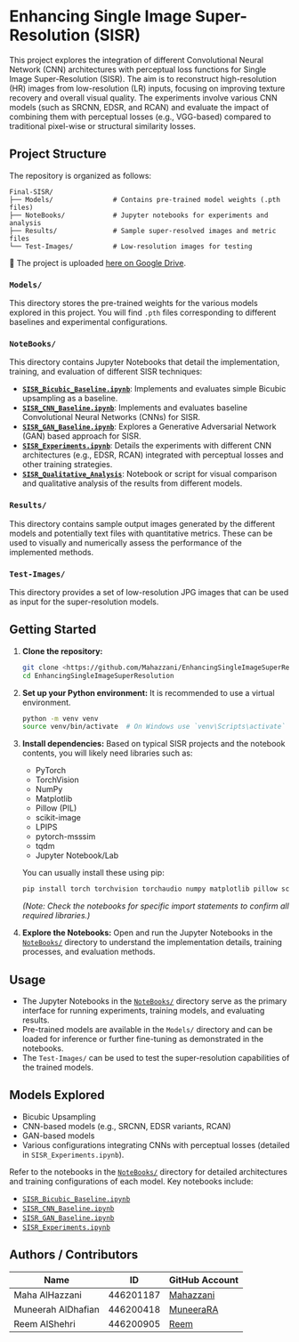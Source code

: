 # Enhancing Single Image Super-Resolution (SISR)

This project explores the integration of different Convolutional Neural Network (CNN) architectures with perceptual loss functions for Single Image Super-Resolution (SISR). The aim is to reconstruct high-resolution (HR) images from low-resolution (LR) inputs, focusing on improving texture recovery and overall visual quality. The experiments involve various CNN models (such as SRCNN, EDSR, and RCAN) and evaluate the impact of combining them with perceptual losses (e.g., VGG-based) compared to traditional pixel-wise or structural similarity losses.

## Project Structure

The repository is organized as follows:

```
Final-SISR/
├── Models/               # Contains pre-trained model weights (.pth files)
├── NoteBooks/            # Jupyter notebooks for experiments and analysis
├── Results/              # Sample super-resolved images and metric files
└── Test-Images/          # Low-resolution images for testing
```
📁 The project is uploaded [here on Google Drive](https://drive.google.com/drive/folders/1M89wxygYkSOfHytjhojEUAQwt4ptU5xi?usp=sharing).

### `Models/`
This directory stores the pre-trained weights for the various models explored in this project. You will find `.pth` files corresponding to different baselines and experimental configurations.

### `NoteBooks/`
This directory contains Jupyter Notebooks that detail the implementation, training, and evaluation of different SISR techniques:
*   **[`SISR_Bicubic_Baseline.ipynb`](./NoteBooks/SISR_Bicubic_Baseline.ipynb)**: Implements and evaluates simple Bicubic upsampling as a baseline.
*   **[`SISR_CNN_Baseline.ipynb`](./NoteBooks/SISR_CNN_Baseline.ipynb)**: Implements and evaluates baseline Convolutional Neural Networks (CNNs) for SISR.
*   **[`SISR_GAN_Baseline.ipynb`](./NoteBooks/SISR_GAN_Baseline.ipynb)**: Explores a Generative Adversarial Network (GAN) based approach for SISR.
*   **[`SISR_Experiments.ipynb`](./NoteBooks/SISR_Experiments.ipynb)**: Details the experiments with different CNN architectures (e.g., EDSR, RCAN) integrated with perceptual losses and other training strategies.
*   **[`SISR_Qualitative_Analysis`](./NoteBooks/SISR_Qualitative_Analysis)**: Notebook or script for visual comparison and qualitative analysis of the results from different models.

### `Results/`
This directory contains sample output images generated by the different models and potentially text files with quantitative metrics. These can be used to visually and numerically assess the performance of the implemented methods.

### `Test-Images/`
This directory provides a set of low-resolution JPG images that can be used as input for the super-resolution models.

## Getting Started

1.  **Clone the repository:**
    ```bash
    git clone <https://github.com/Mahazzani/EnhancingSingleImageSuperResolution>
    cd EnhancingSingleImageSuperResolution
    ```
2.  **Set up your Python environment:** It is recommended to use a virtual environment.
    ```bash
    python -m venv venv
    source venv/bin/activate  # On Windows use `venv\Scripts\activate`
    ```
3.  **Install dependencies:** Based on typical SISR projects and the notebook contents, you will likely need libraries such as:
    *   PyTorch
    *   TorchVision
    *   NumPy
    *   Matplotlib
    *   Pillow (PIL)
    *   scikit-image
    *   LPIPS
    *   pytorch-msssim
    *   tqdm
    *   Jupyter Notebook/Lab

    You can usually install these using pip:
    ```bash
    pip install torch torchvision torchaudio numpy matplotlib pillow scikit-image lpips pytorch-msssim tqdm jupyterlab
    ```
    *(Note: Check the notebooks for specific import statements to confirm all required libraries.)*

4.  **Explore the Notebooks:** Open and run the Jupyter Notebooks in the [`NoteBooks/`](./NoteBooks/) directory to understand the implementation details, training processes, and evaluation methods.

## Usage

*   The Jupyter Notebooks in the [`NoteBooks/`](./NoteBooks/) directory serve as the primary interface for running experiments, training models, and evaluating results.
*   Pre-trained models are available in the `Models/` directory and can be loaded for inference or further fine-tuning as demonstrated in the notebooks.
*   The `Test-Images/` can be used to test the super-resolution capabilities of the trained models.

## Models Explored

*   Bicubic Upsampling 
*   CNN-based models (e.g., SRCNN, EDSR variants, RCAN)
*   GAN-based models
*   Various configurations integrating CNNs with perceptual losses (detailed in `SISR_Experiments.ipynb`).

Refer to the notebooks in the [`NoteBooks/`](./NoteBooks/) directory for detailed architectures and training configurations of each model. Key notebooks include:
*   [`SISR_Bicubic_Baseline.ipynb`](./NoteBooks/SISR_Bicubic_Baseline.ipynb)
*   [`SISR_CNN_Baseline.ipynb`](./NoteBooks/SISR_CNN_Baseline.ipynb)
*   [`SISR_GAN_Baseline.ipynb`](./NoteBooks/SISR_GAN_Baseline.ipynb)
*   [`SISR_Experiments.ipynb`](./NoteBooks/SISR_Experiments.ipynb)

## Authors / Contributors

| Name                 | ID        | GitHub Account                          |
|----------------------|-----------|------------------------------------------|
| Maha AlHazzani       | 446201187 | [Mahazzani](https://github.com/Mahazzani) |
| Muneerah AlDhafian   | 446200418 | [MuneeraRA](https://github.com/MuneeraRA) |
| Reem AlShehri        | 446200905 | [Reem](https://github.com/Reem)           |




